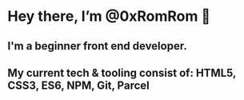 # Hey there, I’m @0xRomRom 👋
## I'm a beginner front end developer.
## My current tech & tooling consist of: HTML5, CSS3, ES6, NPM, Git, Parcel

<!---
0xRomRom/0xRomRom is a ✨ special ✨ repository because its `README.md` (this file) appears on your GitHub profile.
You can click the Preview link to take a look at your changes.
--->
